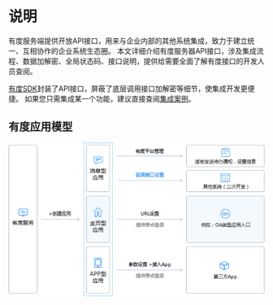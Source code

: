 # 说明

有度服务端提供开放API接口，用来与企业内部的其他系统集成，致力于建立统一、互相协作的企业系统生态圈。
本文详细介绍有度服务器API接口，涉及集成流程、数据加解密、全局状态码、接口说明，提供给需要全面了解有度接口的开发人员查阅。

[有度SDK](https://github.com/youduim/youdu-sdk-java)封装了API接口，屏蔽了底层调用接口加解密等细节，使集成开发更便捷。
如果您只需集成某一个功能，建议直接查阅[集成案例](https://youdu.im/api/doc.html#10012)。

## 有度应用模型

![img](res/c01_00001/p_flow2.jpg)